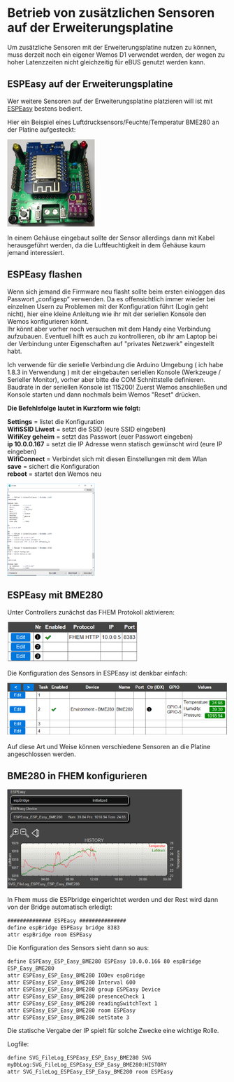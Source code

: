 # Betrieb von zusätzlichen Sensoren auf der Erweiterungsplatine

Um zusätzliche Sensoren mit der Erweiterungsplatine nutzen zu können, muss derzeit noch ein eigener Wemos D1 verwendet werden,
der wegen zu hoher Latenzzeiten nicht gleichzeitig für eBUS genutzt werden kann.


## ESPEasy auf der Erweiterungsplatine

Wer weitere Sensoren auf der Erweiterungsplatine platzieren will ist mit [ESPEasy](https://www.letscontrolit.com/wiki/index.php/ESPEasy) bestens bedient.

Hier ein Beispiel eines Luftdrucksensors/Feuchte/Temperatur BME280 an der Platine aufgesteckt:

[<img src="images/exten-wemos.jpg" width="200" alt="extension+wemos" title="Erweiterungsplatine mit Wemos und Sensor">](images/exten-wemos.jpg)

In einem Gehäuse eingebaut sollte der Sensor allerdings dann mit Kabel herausgeführt werden, da die Luftfeuchtigkeit in dem Gehäuse kaum jemand interessiert.

## ESPEasy flashen

Wenn sich jemand die Firmware neu flasht sollte beim ersten einloggen das Passwort „configesp“ verwenden. 
Da es offensichtlich immer wieder bei einzelnen Usern zu Problemen mit der Konfiguration führt (Login geht nicht), hier eine kleine Anleitung wie ihr mit der seriellen Konsole den Wemos konfigurieren könnt.  
Ihr könnt aber vorher noch versuchen mit dem Handy eine Verbindung aufzubauen. Eventuell hilft es auch zu kontrollieren, ob ihr am Laptop bei der Verbindung unter Eigenschaften auf "privates Netzwerk" eingestellt habt.

Ich verwende für die serielle Verbindung die Arduino Umgebung ( ich habe 1.8.3 in Verwendung )  mit der eingebauten seriellen Konsole (Werkzeuge / Serieller Monitor), vorher aber bitte die COM Schnittstelle definieren. Baudrate in der seriellen Konsole ist 115200! Zuerst Wemos anschließen und Konsole starten und dann nochmals beim Wemos "Reset" drücken.

**Die Befehlsfolge lautet in Kurzform wie folgt:**

**Settings**            = listet die Konfiguration  
**WifiSSID Liwest** = setzt die SSID (eure SSID eingeben)  
**WifiKey geheim** = setzt das Passwort (euer Passwort eingeben)  
**ip 10.0.0.167**    = setzt die IP Adresse wenn statisch gewünscht wird (eure IP eingeben)  
**WifiConnect**      = Verbindet sich mit diesen Einstellungen mit dem Wlan    
**save**                 = sichert die Konfiguration  
**reboot**              = startet den Wemos neu  

[<img src="images/espeasy-serial.png" width="200" alt="Assembly" title="Bestückung">](images/espeasy-serial.png)

## ESPEasy mit BME280

Unter Controllers zunächst das FHEM Protokoll aktivieren:

[<img src="images/espeasy-config1.png" width="300" alt="ESPEasy config" title="ESPEasy Konfiguration">](images/espeasy-config1.png)

Die Konfiguration des Sensors in ESPEasy ist denkbar einfach:

[<img src="images/espeasy-config2.png" width="600" alt="ESPEasy config sensor" title="ESPEasy Konfiguration Sensor">](images/espeasy-config2.png)

Auf diese Art und Weise können verschiedene Sensoren an die Platine angeschlossen werden.


## BME280 in FHEM konfigurieren

[<img src="images/espeasy-fhem.png" width="400" alt="FHEM sensors" title="Sensoren in FHEM">](images/espeasy-fhem.png)

In Fhem muss die ESPbridge eingerichtet werden und der Rest wird dann von der Bridge automatisch erledigt:

```
############## ESPEasy ###############
define espBridge ESPEasy bridge 8383
attr espBridge room ESPEasy
```

Die Konfiguration des Sensors sieht dann so aus:

```
define ESPEasy_ESP_Easy_BME280 ESPEasy 10.0.0.166 80 espBridge ESP_Easy_BME280
attr ESPEasy_ESP_Easy_BME280 IODev espBridge
attr ESPEasy_ESP_Easy_BME280 Interval 600
attr ESPEasy_ESP_Easy_BME280 group ESPEasy Device
attr ESPEasy_ESP_Easy_BME280 presenceCheck 1
attr ESPEasy_ESP_Easy_BME280 readingSwitchText 1
attr ESPEasy_ESP_Easy_BME280 room ESPEasy
attr ESPEasy_ESP_Easy_BME280 setState 3
```

Die statische Vergabe der IP spielt für solche Zwecke eine wichtige Rolle.

Logfile:

```
define SVG_FileLog_ESPEasy_ESP_Easy_BME280 SVG myDbLog:SVG_FileLog_ESPEasy_ESP_Easy_BME280:HISTORY
attr SVG_FileLog_ESPEasy_ESP_Easy_BME280 room ESPEasy
```
